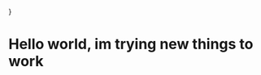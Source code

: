 <!DOCTYPE html>
<html>
<head>

<!-- <style>

.imazhi{
 background-image: url("/w3images/photographer.jpg");
  background-color: #cccccc;
  height: 700px;
  background-repeat: no-repeat;
  background-position: center;
  position: relative;
  background-size: cover; -->
  
  
  }
</style>
  
<body>
<h1>Hello world, im trying new things to work</h1>

<div class= "imazhi"></div>
</body>
</html>
